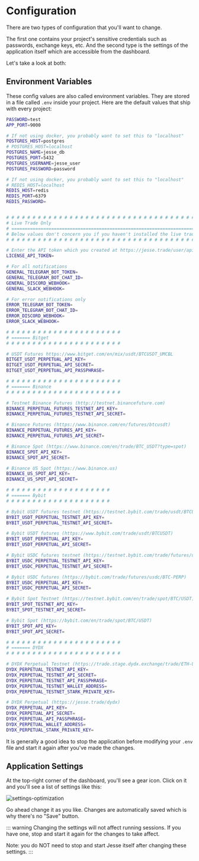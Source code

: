 # Configuration

There are two types of configuration that you'll want to change. 

The first one contains your project's sensitive credentials such as passwords, exchange keys, etc. And the second type is the settings of the application itself which are accessible from the dashboard. 

Let's take a look at both:

## Environment Variables
These config values are also called environment variables. They are stored in a file called `.env` inside your project. Here are the default values that ship with every project:

```sh
PASSWORD=test
APP_PORT=9000

# If not using docker, you probably want to set this to "localhost"
POSTGRES_HOST=postgres
# POSTGRES_HOST=localhost
POSTGRES_NAME=jesse_db
POSTGRES_PORT=5432
POSTGRES_USERNAME=jesse_user
POSTGRES_PASSWORD=password

# If not using docker, you probably want to set this to "localhost"
# REDIS_HOST=localhost
REDIS_HOST=redis
REDIS_PORT=6379
REDIS_PASSWORD=


# # # # # # # # # # # # # # # # # # # # # # # # # # # # # # # # # # # # # # # # # # 
# Live Trade Only                                                                 # 
# =============================================================================== #
# Below values don't concern you if you haven't installed the live trade plugin   #
# # # # # # # # # # # # # # # # # # # # # # # # # # # # # # # # # # # # # # # # # # 

# Enter the API token which you created at https://jesse.trade/user/api-tokens:
LICENSE_API_TOKEN=

# For all notifications
GENERAL_TELEGRAM_BOT_TOKEN=
GENERAL_TELEGRAM_BOT_CHAT_ID=
GENERAL_DISCORD_WEBHOOK=
GENERAL_SLACK_WEBHOOK=

# For error notifications only
ERROR_TELEGRAM_BOT_TOKEN=
ERROR_TELEGRAM_BOT_CHAT_ID=
ERROR_DISCORD_WEBHOOK=
ERROR_SLACK_WEBHOOK=

# # # # # # # # # # # # # # # # # # # # # # 
# ======= Bitget
# # # # # # # # # # # # # # # # # # # # # # 

# USDT Futures https://www.bitget.com/en/mix/usdt/BTCUSDT_UMCBL
BITGET_USDT_PERPETUAL_API_KEY=
BITGET_USDT_PERPETUAL_API_SECRET=
BITGET_USDT_PERPETUAL_API_PASSPHRASE=

# # # # # # # # # # # # # # # # # # # # # # 
# ======= Binance
# # # # # # # # # # # # # # # # # # # # # # 

# Testnet Binance Futures (http://testnet.binancefuture.com)
BINANCE_PERPETUAL_FUTURES_TESTNET_API_KEY=
BINANCE_PERPETUAL_FUTURES_TESTNET_API_SECRET=

# Binance Futures (https://www.binance.com/en/futures/btcusdt)
BINANCE_PERPETUAL_FUTURES_API_KEY=
BINANCE_PERPETUAL_FUTURES_API_SECRET=

# Binance Spot (https://www.binance.com/en/trade/BTC_USDT?type=spot)
BINANCE_SPOT_API_KEY=
BINANCE_SPOT_API_SECRET=

# Binance US Spot (https://www.binance.us)
BINANCE_US_SPOT_API_KEY=
BINANCE_US_SPOT_API_SECRET=

# # # # # # # # # # # # # # # # # # # # 
# ======= Bybit
# # # # # # # # # # # # # # # # # # # # 

# Bybit USDT futures testnet (https://testnet.bybit.com/trade/usdt/BTCUSDT)
BYBIT_USDT_PERPETUAL_TESTNET_API_KEY=
BYBIT_USDT_PERPETUAL_TESTNET_API_SECRET=

# Bybit USDT futures (https://www.bybit.com/trade/usdt/BTCUSDT)
BYBIT_USDT_PERPETUAL_API_KEY=
BYBIT_USDT_PERPETUAL_API_SECRET=

# Bybit USDC futures testnet (https://testnet.bybit.com/trade/futures/usdc/BTC-PERP)
BYBIT_USDC_PERPETUAL_TESTNET_API_KEY=
BYBIT_USDC_PERPETUAL_TESTNET_API_SECRET=

# Bybit USDC futures (https://bybit.com/trade/futures/usdc/BTC-PERP)
BYBIT_USDC_PERPETUAL_API_KEY=
BYBIT_USDC_PERPETUAL_API_SECRET=

# Bybit Spot Testnet (https://testnet.bybit.com/en/trade/spot/BTC/USDT)
BYBIT_SPOT_TESTNET_API_KEY=
BYBIT_SPOT_TESTNET_API_SECRET=

# Bybit Spot (https://bybit.com/en/trade/spot/BTC/USDT)
BYBIT_SPOT_API_KEY=
BYBIT_SPOT_API_SECRET=

# # # # # # # # # # # # # # # # # # # # # # 
# ======= DYDX
# # # # # # # # # # # # # # # # # # # # # #

# DYDX Perpetual Testnet (https://trade.stage.dydx.exchange/trade/ETH-USD)
DYDX_PERPETUAL_TESTNET_API_KEY=
DYDX_PERPETUAL_TESTNET_API_SECRET=
DYDX_PERPETUAL_TESTNET_API_PASSPHRASE=
DYDX_PERPETUAL_TESTNET_WALLET_ADDRESS=
DYDX_PERPETUAL_TESTNET_STARK_PRIVATE_KEY=

# DYDX Perpetual (https://jesse.trade/dydx)
DYDX_PERPETUAL_API_KEY=
DYDX_PERPETUAL_API_SECRET=
DYDX_PERPETUAL_API_PASSPHRASE=
DYDX_PERPETUAL_WALLET_ADDRESS=
DYDX_PERPETUAL_STARK_PRIVATE_KEY=
```

It is generally a good idea to stop the application before modifying your `.env` file and start it again after you've made the changes.

## Application Settings

At the top-right corner of the dashboard, you'll see a gear icon. Click on it and you'll see a list of settings like this:


![settings-optimization](https://api1.jesse.trade/storage/images/docs/settings-optimization.jpg)

Go ahead change it as you like. Changes are automatically saved which is why there's no "Save" button. 

::: warning
Changing the settings will not affect running sessions. If you have one, stop and start it again for the changes to take affect. 

Note: you do NOT need to stop and start Jesse itself after changing these settings.
:::